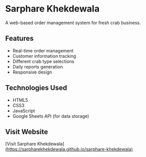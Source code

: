 # Sarphare Khekdewala

A web-based order management system for fresh crab business.

## Features

- Real-time order management
- Customer information tracking
- Different crab type selections
- Daily reports generation
- Responsive design

## Technologies Used

- HTML5
- CSS3
- JavaScript
- Google Sheets API (for data storage)

## Visit Website

[Visit Sarphare Khekdewala][(https://sarpharekhekdewala.github.io/sarphare-khekdewala)](https://github.com/SarphareKhekdewala/sarphare-khekdewala.git)
